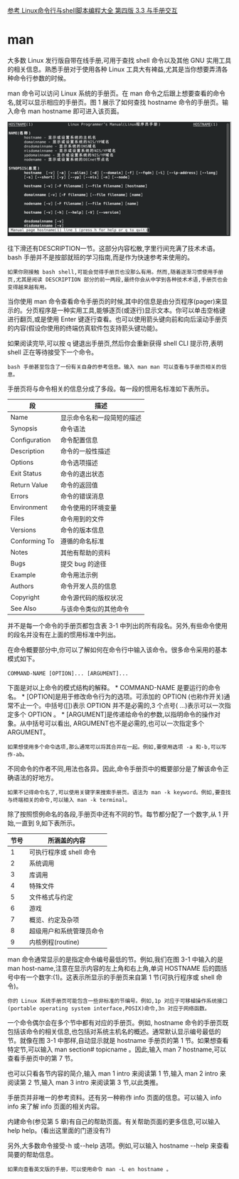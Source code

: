 [参考 Linux命令行与shell脚本编程大全 第四版 3.3 与手册交互]()

# man

大多数 Linux 发行版自带在线手册,可用于查找 shell 命令以及其他 GNU 实用工具的相关信息。熟悉手册对于使用各种 Linux 工具大有裨益,尤其是当你想要弄清各种命令行参数的时候。

man 命令可以访问 Linux 系统的手册页。在 man 命令之后跟上想要查看的命令名,就可以显示相应的手册页。图 1 展示了如何查找 hostname 命令的手册页。输入命令 man hostname 即可进入该页面。

![image1](./man.assets/image1.png)

往下滑还有DESCRIPTION一节。这部分内容松散,字里行间充满了技术术语。bash 手册并不是按部就班的学习指南,而是作为快速参考来使用的。

    如果你刚接触 bash shell,可能会觉得手册页也没那么有用。然而,随着逐渐习惯使用手册页,尤其是阅读 DESCRIPTION 部分的前一两段,最终你会从中学到各种技术术语,手册页也会变得越来越有用。

当你使用 man 命令查看命令手册页的时候,其中的信息是由分页程序(pager)来显示的。分页程序是一种实用工具,能够逐页(或逐行)显示文本。你可以单击空格键进行翻页,或是使用 Enter 键逐行查看。也可以使用箭头键向前和向后滚动手册页的内容(假设你使用的终端仿真软件包支持箭头键功能)。

如果阅读完毕,可以按 q 键退出手册页,然后你会重新获得 shell CLI 提示符,表明 shell 正在等待接受下一个命令。

    bash 手册甚至包含了一份有关自身的参考信息。输入 man man 可以查看与手册页相关的信息。

手册页将与命令相关的信息分成了多段。每一段的惯用名标准如下表所示。

|段|描述|
|---|---|
|Name|显示命令名和一段简短的描述|
|Synopsis|命令语法|
|Configuration|命令配置信息|
|Description|命令的一般性描述|
|Options|命令选项描述|
|Exit Status|命令的退出状态|
|Return Value|命令的返回值|
|Errors|命令的错误消息|
|Environment|命令使用的环境变量|
|Files|命令用到的文件|
|Versions|命令的版本信息|
|Conforming To|遵循的命名标准|
|Notes|其他有帮助的资料|
|Bugs|提交 bug 的途径|
|Example|命令用法示例|
|Authors|命令开发人员的信息|
|Copyright|命令源代码的版权状况|
|See Also|与该命令类似的其他命令|

并不是每一个命令的手册页都包含表 3-1 中列出的所有段名。另外,有些命令使用的段名并没有在上面的惯用标准中列出。

在命令概要部分中,你可以了解如何在命令行中输入该命令。很多命令采用的基本模式如下。

` COMMAND-NAME [OPTION]... [ARGUMENT]... `

下面是对以上命令的模式结构的解释。
    * COMMAND-NAME 是要运行的命令名。
    * [OPTION]是用于修改命令行为的选项。可添加的 OPTION (也称作开关)通常不止一个。中括号([])表示 OPTION 并不是必需的,3 个点号( ...)表示可以一次指定多个 OPTION 。
    * [ARGUMENT]是传递给命令的参数,以指明命令的操作对象。从中括号可以看出, ARGUMENT也不是必需的,也可以一次指定多个 ARGUMENT。

    如果想使用多个命令选项,那么通常可以将其合并在一起。例如,要使用选项 -a 和-b,可以写作-ab。

不同命令的作者不同,用法也各异。因此,命令手册页中的概要部分是了解该命令正确语法的好地方。

    如果不记得命令名了,可以使用关键字来搜索手册页。语法为 man -k keyword。例如,要查找与终端相关的命令,可以输入 man -k terminal。

除了按照惯例命名的各段,手册页中还有不同的节。每节都分配了一个数字,从 1 开始,一直到 9,如下表所示。

|节号|所涵盖的内容|
|---|---|
|1|可执行程序或 shell 命令|
|2|系统调用|
|3|库调用|
|4|特殊文件|
|5|文件格式与约定|
|6|游戏|
|7|概览、约定及杂项|
|8|超级用户和系统管理员命令|
|9|内核例程(routine)|

man 命令通常显示的是指定命令编号最低的节。例如,我们在图 3-1 中输入的是 man host-name,注意在显示内容的左上角和右上角,单词 HOSTNAME 后的圆括号中有一个数字:(1)。这表示所显示的手册页来自第 1 节(可执行程序或 shell 命令)。

    你的 Linux 系统手册页可能包含一些非标准的节编号。例如,1p 对应于可移植操作系统接口(portable operating system interface,POSIX)命令,3n 对应于网络函数。

一个命令偶尔会在多个节中都有对应的手册页。例如, hostname 命令的手册页既包括该命令的相关信息,也包括对系统主机名的概述。通常默认显示编号最低的节。就像在图 3-1 中那样,自动显示就是 hostname 手册页的第 1 节。如果想查看特定节,可以输入 man section# topicname 。因此,输入 man 7 hostname,可以查看手册页中的第 7 节。

也可以只看各节内容的简介,输入 man 1 intro 来阅读第 1 节,输入 man 2 intro 来阅读第 2 节,输入 man 3 intro 来阅读第 3 节,以此类推。

手册页并非唯一的参考资料。还有另一种称作 info 页面的信息。可以输入 info info 来了解 info 页面的相关内容。

内建命令(参见第 5 章)有自己的帮助页面。有关帮助页面的更多信息,可以输入 help help。(看出这里面的门道没有?)

另外,大多数命令接受-h 或--help 选项。例如,可以输入 hostname --help 来查看简要的帮助信息。

    如果向查看英文版的手册，可以使用命令 man -L en hostname 。